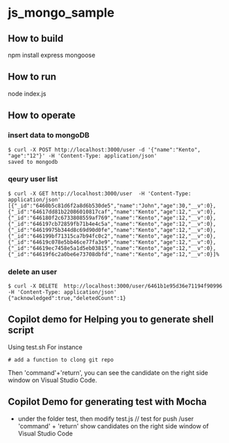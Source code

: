 # js_mongo_sample

## How to build
npm install express mongoose

## How to run
node index.js

## How to operate

### insert data to mongoDB
```
$ curl -X POST http://localhost:3000/user -d '{"name":"Kento", "age":"12"}' -H 'Content-Type: application/json'
saved to mongodb
```

### qeury user list
```
$ curl -X GET http://localhost:3000/user  -H 'Content-Type: application/json'
[{"_id":"6460b5c81d6f2a8d6b530de5","name":"John","age":30,"__v":0},{"_id":"64617dd81b22086010817caf","name":"Kento","age":12,"__v":0},{"_id":"646180f2c6733808559af769","name":"Kento","age":12,"__v":0},{"_id":"646197cb72859fb71b4e4c5a","name":"Kento","age":12,"__v":0},{"_id":"64619975b344d8c69d90d0fe","name":"Kento","age":12,"__v":0},{"_id":"646199bf71315ca7b94fc0c2","name":"Kento","age":12,"__v":0},{"_id":"64619c078e5bb46ce77fa3e9","name":"Kento","age":12,"__v":0},{"_id":"64619ec7458e5a1d5eb03815","name":"Kento","age":12,"__v":0},{"_id":"64619f6c2a0be6e73708dbfd","name":"Kento","age":12,"__v":0}]% 
```

### delete an user
```
$ curl -X DELETE  http://localhost:3000/user/6461b1e95d36e71194f90996  -H 'Content-Type: application/json'
{"acknowledged":true,"deletedCount":1}
```

## Copilot demo for Helping you to generate shell script
Using test.sh
For instance
```
# add a function to clong git repo

```
Then 'command'+'return', you can see the candidate on the right side window on Visual Studio Code.

## Copilot Demo for generating test with Mocha
 - under the folder test, then modify test.js
 // test for push /user
 'command' + 'return'
 show candidates on the right side window of Visual Studio Code